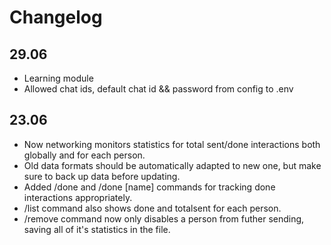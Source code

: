 # Changelog

## 29.06
- Learning module
- Allowed chat ids, default chat id && password from config to .env

## 23.06

- Now networking monitors statistics for total sent/done interactions both globally and for each person.
- Old data formats should be automatically adapted to new one, but make sure to back up data before updating.
- Added /done and /done [name] commands for tracking done interactions appropriately.
- /list command also shows done and totalsent for each person.
- /remove command now only disables a person from futher sending, saving all of it's statistics in the file.